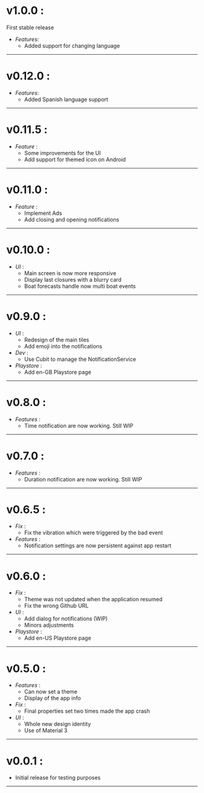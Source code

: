 # **v1.0.0** :
First stable release
- *Features*:
  - Added support for changing language
***
# **v0.12.0** :

- *Features*:
  - Added Spanish language support
***
# **v0.11.5** :

- *Feature* :
  - Some improvements for the UI
  - Add support for themed icon on Android
***
# **v0.11.0** :

- *Feature* :
  - Implement Ads
  - Add closing and opening notifications
***
# **v0.10.0** :

- *UI* :
  - Main screen is now more responsive
  - Display last closures with a blurry card
  - Boat forecasts handle now multi boat events
***
# **v0.9.0** :

- *UI* :
  - Redesign of the main tiles
  - Add emoji into the notifications
- *Dev* :
  - Use Cubit to manage the NotificationService
- *Playstore* :
  - Add en-GB Playstore page
***
# **v0.8.0** :

- *Features* :
  - Time notification are now working. Still WIP
***
# **v0.7.0** :

- *Features* :
  - Duration notification are now working. Still WIP
***
# **v0.6.5** :

- *Fix* :
  - Fix the vibration which were triggered by the bad event
- *Features* :
  - Notification settings are now persistent against app restart
***
# **v0.6.0** :

- *Fix* :
  - Theme was not updated when the application resumed
  - Fix the wrong Github URL
- *UI* :
  - Add dialog for notifications (WIP)
  - Minors adjustments
- *Playstore* :
  - Add en-US Playstore page
***
# **v0.5.0** :

- *Features* :
    - Can now set a theme
    - Display of the app info
- *Fix* :
    - Final properties set two times made the app crash
- *UI* :
  - Whole new design identity 
  - Use of Material 3

***
# **v0.0.1** :

- Initial release for testing purposes
***